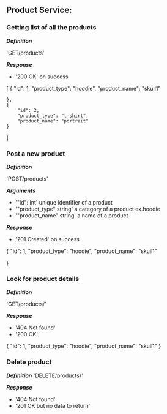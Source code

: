 ## Product Service:


### Getting list of all the products 

***Definition***

'GET/products'

***Response***

- '200 OK' on success


[
    {
        "id": 1,
        "product_type": "hoodie",
        "product_name": "skull1"

    },
    {
        "id": 2,
        "product_type": "t-shirt",
        "product_name": "portrait"
    }

]


### Post a new product 

***Definition***

'POST/products'

***Arguments***

- '"id": int' unique identifier of a product
- '"product_type" string' a category of a product ex.hoodie
- '"product_name" string' a name of a product

***Response***

- '201 Created' on success


{
    "id": 1,
    "product_type": "hoodie",
    "product_name": "skull1"

}


### Look for product details 

***Definition***

'GET/products/<id>'

***Response***

- '404 Not found'
- '200 OK'


{
    "id": 1,
    "product_type": "hoodie",
    "product_name": "skull1"
}


### Delete product

***Definition***
'DELETE/products/<id>'

***Response***
- '404 Not found'
- '201 OK but no data to return'




